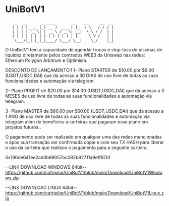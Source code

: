 # UniBotV1
        _   _       _ ____        _    __     __  _ 
       | | | |_ __ (_) __ )  ___ | |_  \ \   / / / |
       | | | | '_ \| |  _ \ / _ \| __|  \ \ / /  | |
       | |_| | | | | | |_) | (_) | |_    \ V /   | |
        \___/|_| |_|_|____/ \___/ \__|    \_/    |_|

O UniBotV1 tem a capacidade de agendar trocas e stop-loss de piscinas de liquidez diretamente pelos contrados WEB3 da Uniswap nas redes:
Etherium Polygon Arbitrum e Optimism.

DESCONTO DE LANÇAMENTO!!
1- Plano STARTER de  $10.00  por  $6.00  (USDT,USDC,DAI) que da acesso a 30 DIAS de uso livre de todas as suas funcionalidades e automação via telegram.

2- Plano PROFIT de  $20.00  por  $14.00  (USDT,USDC,DAI) que da acesso a 3 MESES de uso livre de todas as suas funcionalidades e automação via telegram.

3- Plano MASTER de  $80.00  por  $60.00  (USDT,USDC,DAI) que da acesso a 1 ANO de uso livre de todas as suas funcionalidades e automação via telegram 
além de beneficios a carteiras que pagaram esse plano em projetos futuros..

O pagamento pode ser realizado em qualquer uma das redes mencionadas e apos sua transação ser confirmada copie e cole seu TX HASH para liberar o uso da carteira que realizou o pagamento para a seguinte carteira:

0x190de641ee2ab0b99057bc082b82711a9eff97b1

--LINK DOWNLOAD WINDOWS 64bit--
https://github.com/catripilar/UniBotV1/blob/main/Download/UniBotV1Windows.zip

--LINK DOWNLOAD LINUX 64bit-- 
https://github.com/catripilar/UniBotV1/blob/main/Download/UniBotV1Linux.zip

